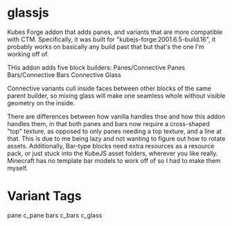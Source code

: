 # glassjs
Kubes Forge addon that adds panes, and variants that are more compatible with CTM.
Specifically, it was built for "kubejs-forge:2001.6.5-build.16", it probably works on basically any build past that but that's the one I'm working off of.

THis addon adds five block builders:
Panes/Connective Panes
Bars/Connective Bars
Connective Glass

Connective variants cull inside faces between other blocks of the same parent builder, so mixing glass will make one seamless whole without visible geometry on the inside.

There are differences between how vanilla handles thse and how this addon handles them, in that both panes and bars now require a cross-shaped "top" texture, as opposed to only panes needing a top texture, and a line at that. This is due to me being lazy and not wanting to figure out how to rotate assets. Additionally, Bar-type blocks need extra resources as a resource pack, or just stuck into the KubeJS asset folders, wherever you like really. Minecraft has no template bar models to work off of so I had to make them myself.

# Variant Tags
pane
c_pane
bars
c_bars
c_glass
